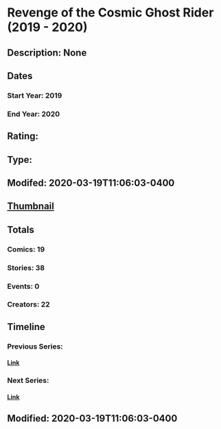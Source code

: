 # Revenge of the Cosmic Ghost Rider (2019 - 2020)
## Description: None
## Dates
### Start Year: 2019
### End Year: 2020
## Rating: 
## Type: 
## Modifed: 2020-03-19T11:06:03-0400
## [Thumbnail](http://i.annihil.us/u/prod/marvel/i/mg/d/00/5defc738f3e71.jpg)
## Totals
### Comics: 19
### Stories: 38
### Events: 0
### Creators: 22
## Timeline
### Previous Series: 
#### [Link]()
### Next Series: 
#### [Link]()
## Modified: 2020-03-19T11:06:03-0400
